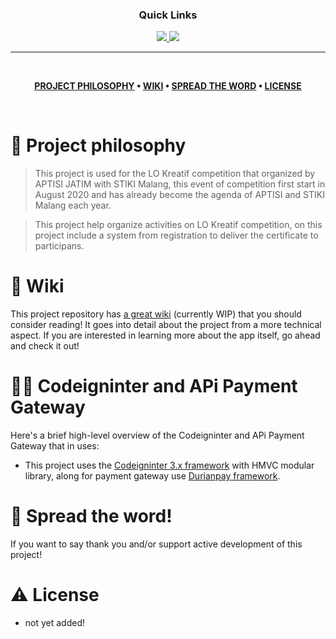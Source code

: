 <div align='center'>
  
### Quick Links
  
<a href=''>
  
<img src='https://img.shields.io/badge/HOMEPAGE-gray?style=for-the-badge'>
  
<a href=''>
  
<img src='https://img.shields.io/badge/CASE STUDY-green?style=for-the-badge'>
  
</a>
  
</div>

---

<br />

<div align="center">

**[PROJECT PHILOSOPHY](https://github.com/bijancot/lokreatif#-project-philosophy) • 
[WIKI](https://github.com/bijancot/lokreatif#-wiki) • 
[SPREAD THE WORD](https://github.com/bijancot/lokreatif#-spread-the-word) • 
[LICENSE](https://github.com/bijancot/lokreatif#%EF%B8%8F-license)**

</div>

<br />

# 🧐 Project philosophy

> This project is used for the LO Kreatif competition that organized by APTISI JATIM with STIKI Malang, this event of competition first start in August 2020 and has already become the agenda of APTISI and STIKI Malang each year.

> This project help organize activities on LO Kreatif competition, on this project include a system from registration to deliver the certificate to participans.

# 📒 Wiki

This project repository has [a great wiki](https://github.com/bijancot/lokreatif/wiki) (currently WIP) that you should consider reading! It goes into detail about the project from a more technical aspect. If you are interested in learning more about the app itself, go ahead and check it out!

# 👨‍💻 Codeigninter and APi Payment Gateway

Here's a brief high-level overview of the Codeigninter and APi Payment Gateway that in uses:

- This project uses the [Codeigninter 3.x framework](https://codeginiter.com/) with HMVC modular library, along for payment gateway use [Durianpay framework](https://durianpay.id/).

# 🌟 Spread the word!

If you want to say thank you and/or support active development of this project!


# ⚠️ License

- not yet added!
